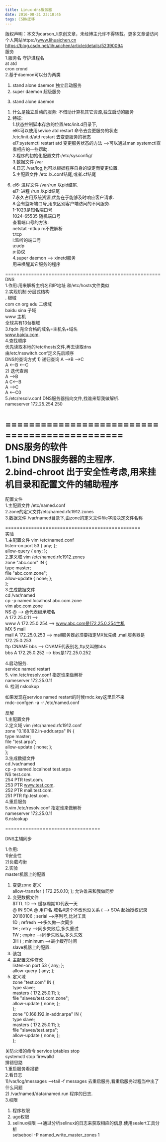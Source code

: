 ```yaml
---
title: Linux-dns服务器
date: 2016-08-31 23:18:45
tags: CSDN迁移
---
```

 版权声明：本文为carson_li原创文章，未经博主允许不得转载。更多文章请访问个人网站https://www.lihuaichen.cn https://blog.csdn.net/lihuaichen/article/details/52390094   
  服务  
1.服务名 守护进程名  
at atd  
cron  crond  
2.基于daemon可以分为两类  
 1) stand alone daemon 独立启动服务  
 2) super daemon 超级服务  
3. stand alone daemon  
 1) 什么是独立启动的服务: 不借助计算机其它资源,独立启动的服务  
 2) 特征:   
1.状态控制脚本存放的位置/etc/init.d目录下,  
 el6:可以使用sevice atd restart 命令去变更服务的状态  
 /etc/init.d/atd restart 去变更服务的状态  
 el7:systemctl restart atd 变更服务状态的方法 -->可以通过man systemctl查看相应的一些帮助.  
  2.程序的初始化配置文件:/etc/sysconfig/  
 3.数据文件 /var  
  4.日志 /var/log,也可以根据程序自身的设定而变更位置.  
5.主配置文件 /etc 以.conf结尾,或者.cf结尾  
6. el6: 进程文件 /var/run 以pid结尾.  
 el7: 进程 /run 以pid结尾  
7.永久占用系统资源,优势在于能够及时响应客户请求.  
8.会有监听端口号,用来区别客户端访问的不同服务.  
1-1023是知名端口号  
1024-65535 随机端口号  
 查看端口号的方法:  
netstat -ntlup n:不做解析  
t:tcp  
l:监听的端口号  
u:udp  
p:协议  
4.super daemon --> xinetd服务  
用来唤醒其它服务的程序  
  
  
  
  
======================================================  
DNS  
1.作用:用来解析主机名和IP地址 和/etc/hosts文件类似  
2.实现机制:分层式结构  
 . 根域  
 com cn org edu 二级域  
 baidu sina 子域  
 www 主机  
全球共有13台根域  
3.fqdn 完全合格的域名=主机名+域名  
www.baidu.com.   
4.查找顺序   
优先读取本地的/etc/hosts文件,再去读取dns  
由/etc/nsswitch.conf定义先后顺序  
DNS的查询方式 1) 递归查询 A -->B -->C  
 A <--B <--C   
 2) 迭代查询  
A -->B   
A C<--B  
A -->C  
A <--C0  
5./etc/resolv.conf DNS服务器指向文件,找谁来帮我做解析.  
nameserver 172.25.254.250  
  
  
==============================================  
DNS服务的软件  
1.bind DNS服务器的主程序.   
2.bind-chroot 出于安全性考虑,用来挂机目录和配置文件的辅助程序  
===============================================  
配置文件  
1.主配置文件 /etc/named.conf  
2.zone的定义文件/etc/named.rfc1912.zones  
3.数据文件 /var/named目录下,由zone的定义文件file字段决定文件名称  
  
  
  
  
===============================================  
实验  
1.主配置文件 vim /etc/named.conf  
 listen-on port 53 { any; };  
 allow-query { any; };  
2.定义域 vim /etc/named.rfc1912.zones  
zone "abc.com" IN {  
type master;  
file "abc.com.zone";  
allow-update { none; };  
};  
3.生成数据文件  
cd /var/named  
cp -p named.localhost abc.com.zone  
vim abc.com.zone  
NS @ --> @代表继承域名  
A 172.25.0.11 -->   
www A 172.25.0.254 --> www.abc.com是172.25.0.254主机  
MX 5 mail  
mail A 172.25.0.253 --> mail服务器必须要指定MX优先级 .mail服务器是172.25.0.253  
ftp CNAME bbs  --> CNAME代表别名,ftp又叫做bbs  
bbs A 172.25.0.252 --> bbs是172.25.0.252  
  
  
4.启动服务.  
service named restart   
5. vim /etc/resolv.conf 指定谁来做解析  
nameserver 172.25.0.11  
6. 检测 nslookup  
  
  
如果发现在service named restart的时候rndc.key这里启不来  
rndc-confgen -a -r /etc/named.conf  
  
  
反解  
1.主配置文件  
2.定义域 vim /etc/named.rfc1912.conf  
zone "0.168.192.in-addr.arpa" IN {  
 type master;  
 file "test.arpa";  
 allow-update { none; };  
};  
3.生成数据文件  
cd /var/named  
cp -p named.localhost test.arpa  
NS test.com.  
254 PTR test.com.  
253 PTR www.test.com.  
252 PTR mail.test.com.  
251 PTR ftp.test.com.  
4.重启服务  
5.vim /etc/resolv.conf 指定谁来做解析  
nameserver 172.25.0.11  
6.nslookup  
  
  
=================================  
  
  
DNS主辅同步  
  
  
1.作用:  
1)安全性  
2)负载均衡  
2.实验  
master机器上的配置  
 1) 变更zone 定义  
 allow-transfer { 172.25.0.10; }; 允许谁来和我做同步  
 2) 变更数据文件  
$TTL 1D --> 缓存周期1D代表一天  
@ IN SOA @ 用户名.域名#这个不改也没关系 ( --> SOA 起始授权记录  
 20160106 ; serial -->序列号,比对工具  
 1D ; refresh -->多久做一次同步  
 1H ; retry -->同步失败后,多久重试  
 1W ; expire -->同步失败后,多久失效  
 3H ) ; minimum -->最小缓存时间  
slave机器上的配置:  
 1) 装包  
 2) 主配置文件修改  
listen-on port 53 { any; };  
allow-query { any; };  
 3) 定义域  
zone "test.com" IN {  
 type slave;  
 masters { 172.25.0.11; };  
 file "slaves/test.com.zone";  
 allow-update { none; };  
};  
zone "0.168.192.in-addr.arpa" IN {  
 type slave;  
 masters { 172.25.0.11; };  
 file "slaves/test.arpa";  
 allow-update { none; };  
};  
  
  
关防火墙的命令 service iptables stop  
systemctl stop firewalld  
排错思路  
1.重启服务看报错  
2.看日志  
 1)/var/log/messages -->tail -f messages 去重启服务,看重启服务过程当中出了什么问题  
 2) /var/named/data/named.run 程序的日志.  
3.权限  
 1) 程序权限  
 2) ugo权限  
 3) selinux权限 -->通过分析selinux的日志来获取相应的信息.使用sealert工具分析  
setsebool -P named_write_master_zones 1    
 